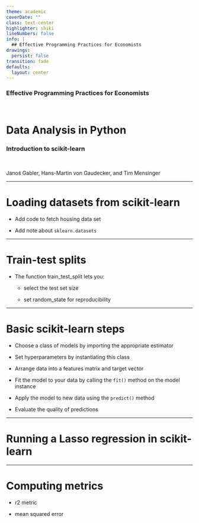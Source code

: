 ```yaml
---
theme: academic
coverDate: ""
class: text-center
highlighter: shiki
lineNumbers: false
info: |
  ## Effective Programming Practices for Economists
drawings:
  persist: false
transition: fade
defaults:
  layout: center
---
```


### Effective Programming Practices for Economists

<br/>

# Data Analysis in Python

### Introduction to scikit-learn

<br/>


Janoś Gabler, Hans-Martin von Gaudecker, and Tim Mensinger

---

# Loading datasets from scikit-learn

- Add code to fetch housing data set

- Add note about `sklearn.datasets`

---

# Train-test splits

- The function train_test_split lets you:

  - select the test set size

  - set random_state for reproducibility

---

# Basic scikit-learn steps

- Choose a class of models by importing the appropriate estimator

- Set hyperparameters by instantiating this class

- Arrange data into a features matrix and target vector

- Fit the model to your data by calling the `fit()` method on the model instance

- Apply the model to new data using the `predict()` method

- Evaluate the quality of predictions


---

# Running a Lasso regression in scikit-learn



---

# Computing metrics

- r2 metric

- mean squared error
